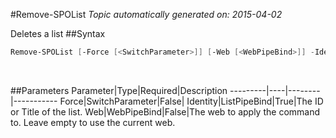 #Remove-SPOList
*Topic automatically generated on: 2015-04-02*

Deletes a list
##Syntax
```powershell
Remove-SPOList [-Force [<SwitchParameter>]] [-Web [<WebPipeBind>]] -Identity [<ListPipeBind>]
```
&nbsp;

##Parameters
Parameter|Type|Required|Description
---------|----|--------|-----------
Force|SwitchParameter|False|
Identity|ListPipeBind|True|The ID or Title of the list.
Web|WebPipeBind|False|The web to apply the command to. Leave empty to use the current web.
